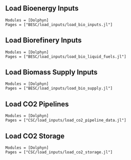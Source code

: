 ## Load Bioenergy Inputs
```@autodocs
Modules = [Dolphyn]
Pages = ["BESC/load_inputs/load_bio_inputs.jl"]
```

## Load Biorefinery Inputs
```@autodocs
Modules = [Dolphyn]
Pages = ["BESC/load_inputs/load_bio_liquid_fuels.jl"]
```

## Load Biomass Supply Inputs
```@autodocs
Modules = [Dolphyn]
Pages = ["BESC/load_inputs/load_bio_supply.jl"]
```

## Load CO2 Pipelines
```@autodocs
Modules = [Dolphyn]
Pages = ["CSC/load_inputs/load_co2_pipeline_data.jl"]
```

## Load CO2 Storage
```@autodocs
Modules = [Dolphyn]
Pages = ["CSC/load_inputs/load_co2_storage.jl"]
```